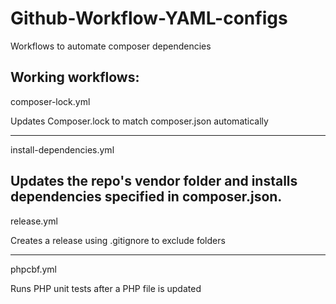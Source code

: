 # Github-Workflow-YAML-configs
Workflows to automate composer dependencies

Working workflows:
--------------------
composer-lock.yml

Updates Composer.lock to match composer.json automatically

--------

install-dependencies.yml

Updates the repo's vendor folder and installs dependencies specified in composer.json.
---------

release.yml

Creates a release using .gitignore to exclude folders

----------

phpcbf.yml

Runs PHP unit tests after a PHP file is updated
